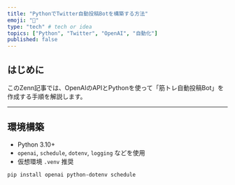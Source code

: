 ```yaml
---
title: "PythonでTwitter自動投稿Botを構築する方法"
emoji: "🤖"
type: "tech" # tech or idea
topics: ["Python", "Twitter", "OpenAI", "自動化"]
published: false
---
```


## はじめに

このZenn記事では、OpenAIのAPIとPythonを使って「筋トレ自動投稿Bot」を作成する手順を解説します。

---

## 環境構築

- Python 3.10+
- `openai`, `schedule`, `dotenv`, `logging` などを使用
- 仮想環境 `.venv` 推奨

```bash
pip install openai python-dotenv schedule
